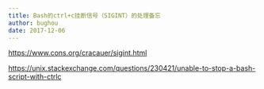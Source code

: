 ```yaml
---
title: Bash的ctrl+c挂断信号（SIGINT）的处理备忘
author: bughou
date: 2017-12-06
---
```


https://www.cons.org/cracauer/sigint.html

https://unix.stackexchange.com/questions/230421/unable-to-stop-a-bash-script-with-ctrlc

